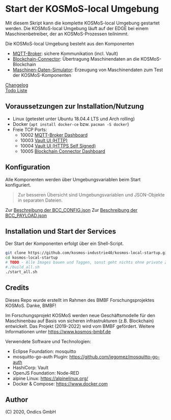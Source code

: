 # Start der KOSMoS-local Umgebung

Mit diesem Skript kann die komplette KOSMoS-local Umgebung gestartet werden. Die KOSMoS-local Umgebung läuft auf der EDGE bei einem Maschinenbetreiber, der an KOSMoS-Prozessen teilnimmt.

Die KOSMoS-local Umgebung besteht aus den Komponenten

* [MQTT-Broker](https://github.com/kosmos-industrie40/kosmos-local-mqtt-broker): sichere Kommunikation (incl. Vault)
* [Blockchain-Connector](https://github.com/kosmos-industrie40/kosmos-local-blockchain-connector): Übertragung Maschinendaten an die KOSMoS-Blockchain
* [Maschinen-Daten-Simulator](https://github.com/kosmos-industrie40/kosmos-local-machine-simulator): Erzeugung von Maschinendaten zum Test der KOSMoS-Komponenten


[Changelog](./CHANGELOG.md)  
[Todo Liste](./TODO.md)  
  

## Voraussetzungen zur Installation/Nutzung

* Linux (getestet unter Ubuntu 18.04.4 LTS und Arch rolling)
* Docker (`apt install docker-ce` bzw. `pacman -S docker`)
* Freie TCP Ports: 
    * 10002 [MQTT-Broker Dashboard](http://localhost:10002/ui)
    * 10003 [Vault UI (HTTP)](http://localhost:10003/ui)
    * 10004 [Vault UI (HTTPS Self Signed)](https://localhost:10004)
    * 10005 [Blockchain Connector Dashboard](http://localhost:10005/ui)


## Konfiguration
  
Alle Komponenten werden über Umgebungsvariablen beim Start konfiguriert.

> Zur besseren Übersicht sind Umgebungsvariablen und JSON-Objekte in separaten Dateien.

Zur [Beschreibung der BCC_CONFIG.json](https://github.com/kosmos-industrie40/kosmos-local-blockchain-connector/blob/master/docs/BCC_CONFIG.MD)
Zur [Beschreibung der BCC_PAYLOAD.json](https://github.com/kosmos-industrie40/kosmos-local-blockchain-connector/blob/master/docs/BCC_PAYLOAD.MD)

## Installation und Start der Services

Der Start der Komponenten erfolgt über ein Shell-Script.

```bash
git clone https://github.com/kosmos-industrie40/kosmos-local-startup.git
cd kosmos-local-startup
# TODO - Alle Images bauen und Taggen, sonst geht nichts ohne private Zugangsdaten!
#./build_all.sh
./start_all.sh
``` 

## Credits

Dieses Repo wurde erstellt im Rahmen des BMBF Forschungsprojektes KOSMoS. Danke, BMBF!

Im Forschungsprojekt KOSMoS werden neue Geschäftsmodelle für den Maschinenbau auf Basis von sicheren infrastrukturen (z.B. Blockchain) entwickelt. Das Projekt (2019-2022) wird vom BMBF gefördert. Weitere Informationen unter https://www.kosmos-bmbf.de

Verwendete Software und Technologien:

* Eclipse Foundation: mosquitto
* mosquitto-go-auth Plugin: https://github.com/iegomez/mosquitto-go-auth
* HashiCorp: Vault
* OpenJS Foundation: Node-RED
* alpine Linux: https://alpinelinux.org/
* Docker & Compose: https://www.docker.com

## Author

(C) 2020, Ondics GmbH
